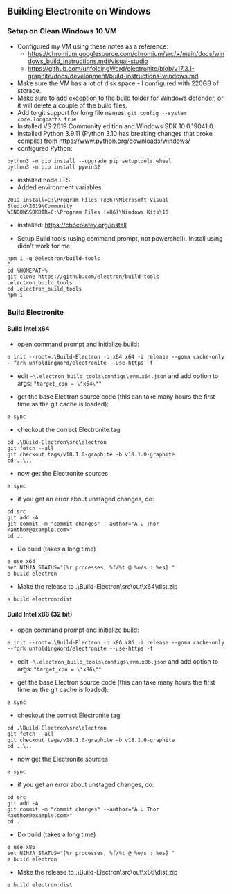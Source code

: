 ## Building Electronite on Windows
### Setup on Clean Windows 10 VM
- Configured my VM using these notes as a reference:
  - https://chromium.googlesource.com/chromium/src/+/main/docs/windows_build_instructions.md#visual-studio
  - https://github.com/unfoldingWord/electronite/blob/v17.3.1-graphite/docs/development/build-instructions-windows.md
- Make sure the VM has a lot of disk space - I configured with 220GB of storage.
- Make sure to add exception to the build folder for Windows defender, or it will delete a couple of the build files.
- Add to git support for long file names: `git config --system core.longpaths true`
- Installed VS 2019 Community edition and Windows SDK 10.0.19041.0.
- Installed Python 3.9.11 (Python 3.10 has breaking changes that broke compile) from https://www.python.org/downloads/windows/
- configured Python:
```
python3 -m pip install --upgrade pip setuptools wheel
python3 -m pip install pywin32
```
- installed node LTS
- Added environment variables:
```
2019_install=C:\Program Files (x86)\Microsoft Visual Studio\2019\Community
WINDOWSSDKDIR=C:\Program Files (x86)\Windows Kits\10
```

- installed: https://chocolatey.org/install
	
- Setup Build tools (using command prompt, not powershell).  Install using didn't work for me:
```
npm i -g @electron/build-tools
C:
cd %HOMEPATH%
git clone https://github.com/electron/build-tools .electron_build_tools
cd .electron_build_tools
npm i
```

### Build Electronite
#### Build Intel x64
- open command prompt and initialize build:
```
e init --root=.\Build-Electron -o x64 x64 -i release --goma cache-only --fork unfoldingWord/electronite --use-https -f
```

- edit `~\.electron_build_tools\configs\evm.x64.json`
and add option to args:       `"target_cpu = \"x64\""`

- get the base Electron source code (this can take many hours the first time as the git cache is loaded):
```
e sync
```

- checkout the correct Electronite tag
```
cd .\Build-Electron\src\electron
git fetch --all
git checkout tags/v18.1.0-graphite -b v18.1.0-graphite
cd ..\..
```

- now get the Electronite sources
```
e sync
```

- if you get an error about unstaged changes, do:
```
cd src
git add -A
git commit -m "commit changes" --author="A U Thor <author@example.com>"
cd ..
```

- Do build (takes a long time)
```
e use x64
set NINJA_STATUS="[%r processes, %f/%t @ %o/s : %es] "
e build electron
```

- Make the release to .\Build-Electron\src\out\x64\dist.zip
```
e build electron:dist
```

#### Build Intel x86 (32 bit)
- open command prompt and initialize build:
```
e init --root=.\Build-Electron -o x86 x86 -i release --goma cache-only --fork unfoldingWord/electronite --use-https -f
```

- edit `~\.electron_build_tools\configs\evm.x86.json`
  and add option to args:       `"target_cpu = \"x86\""`

- get the base Electron source code (this can take many hours the first time as the git cache is loaded):
```
e sync
```

- checkout the correct Electronite tag
```
cd .\Build-Electron\src\electron
git fetch --all
git checkout tags/v18.1.0-graphite -b v18.1.0-graphite
cd ..\..
```

- now get the Electronite sources
```
e sync
```

- if you get an error about unstaged changes, do:
```
cd src
git add -A
git commit -m "commit changes" --author="A U Thor <author@example.com>"
cd ..
```

- Do build (takes a long time)
```
e use x86
set NINJA_STATUS="[%r processes, %f/%t @ %o/s : %es] "
e build electron
```

- Make the release to .\Build-Electron\src\out\x86\dist.zip
```
e build electron:dist
```

